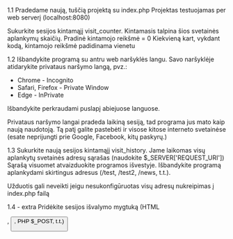 1.1
Pradedame naują, tuščią projektą su index.php
Projektas testuojamas per web serverį (localhost:8080)

Sukurkite sesijos kintamąjį visit_counter. Kintamasis talpina šios svetainės aplankymų skaičių.
Pradinė kintamojo reikšmė = 0
Kiekvieną kart, vykdant kodą, kintamojo reikšmė padidinama vienetu

1.2
Išbandykite programą su antru web naršyklės langu. Savo naršyklėje atidarykite privataus naršymo langą, pvz.:
- Chrome - Incognito
- Safari, Firefox - Private Window
- Edge - InPrivate

Išbandykite perkraudami puslapį abiejuose languose.

Privataus naršymo langai pradeda laikiną sesiją, tad programa jus mato kaip naują naudotoją.
Tą patį galite pastebėti ir visose kitose interneto svetainėse (esate neprijungti prie Google, Facebook, kitų paskyrų.)

1.3
Sukurkite naują sesijos kintamąjį visit_history.
Jame laikomas visų aplankytų svetainės adresų sąrašas (naudokite $_SERVER['REQUEST_URI'])
Sąrašą visuomet atvaizduokite programos išvestyje.
Išbandykite programą aplankydami skirtingus adresus (/test, /test2, /news, t.t.).

Užduotis gali neveikti jeigu nesukonfigūruotas visų adresų nukreipimas į index.php failą

1.4 - extra
Pridėkite sesijos išvalymo mygtuką (HTML <form>, <button>, PHP $_POST, t.t.)